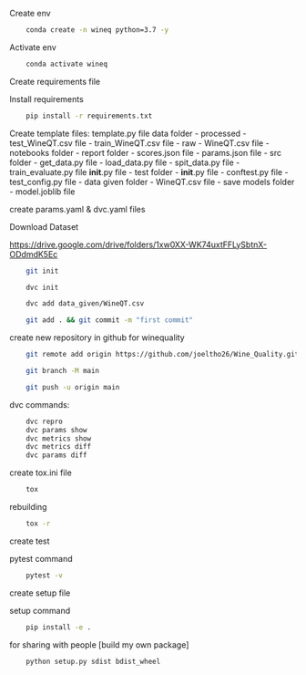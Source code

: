 Create env

```bash
    conda create -n wineq python=3.7 -y
```

Activate env

```bash
    conda activate wineq
```

Create requirements file

Install requirements
```bash
    pip install -r requirements.txt
```

Create template files:
    template.py file
        data folder
            - processed
                - test_WineQT.csv file
                - train_WineQT.csv file
            - raw
                - WineQT.csv file
        - notebooks folder
        - report folder
            - scores.json file
            - params.json file
        - src folder
            - get_data.py file
            - load_data.py file
            - spit_data.py file
            - train_evaluate.py file
            __init__.py file
        - test folder
            - __init__.py file
            - conftest.py file
            - test_config.py file
        - data given folder
            - WineQT.csv file
        - save models folder
            - model.joblib file

create params.yaml & dvc.yaml files

Download Dataset

https://drive.google.com/drive/folders/1xw0XX-WK74uxtFFLySbtnX-ODdmdK5Ec

```bash
    git init
```

```bash
    dvc init
```

```bash
    dvc add data_given/WineQT.csv
```

```bash
    git add . && git commit -m "first commit"
```

create new repository in github for winequality

```bash
    git remote add origin https://github.com/joeltho26/Wine_Quality.git
```

```bash
    git branch -M main
```

```bash
    git push -u origin main
```
dvc commands:

```bash
    dvc repro
    dvc params show
    dvc metrics show
    dvc metrics diff
    dvc params diff
```


create tox.ini file

```bash
    tox
```

rebuilding
```bash
    tox -r
```
create test

pytest command
```bash
    pytest -v
```

create setup file

setup command
```bash
    pip install -e .
```

for sharing with people [build my own package]
```bash
    python setup.py sdist bdist_wheel
```